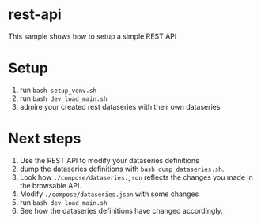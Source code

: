# rest-api

This sample shows how to setup a simple REST API

# Setup

1. run `bash setup_venv.sh`
2. run `bash dev_load_main.sh`
3. admire your created rest dataseries with their own dataseries

# Next steps

1. Use the REST API to modify your dataseries definitions
2. dump the dataseries definitions with `bash dump_dataseries.sh`.
3. Look how `./compose/dataseries.json` reflects the changes you made in the browsable API.
4. Modify `./compose/dataseries.json` with some changes
5. run `bash dev_load_main.sh`
6. See how the dataseries definitions have changed accordingly.

